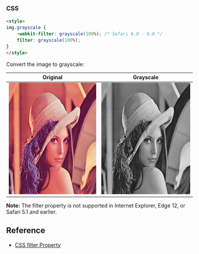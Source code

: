 

### CSS

``` html
<style>
img.grayscale {
    -webkit-filter: grayscale(100%); /* Safari 6.0 - 9.0 */
    filter: grayscale(100%);
}
</style>
```

<style>
img.grayscale {
    -webkit-filter: grayscale(100%); /* Safari 6.0 - 9.0 */
    filter: grayscale(100%);
}
</style>


<p>Convert the image to grayscale:</p>

| Original                                                       | Grayscale                  |
|----------------------------------------------------------------|----------------------------|
|<img src="../../lena.png" alt="Lenna" width="300" height="300"> | <img class="grayscale" src="../../lena.png" alt="Lenna" width="300" height="300"> |


<p><strong>Note:</strong> The filter property is not supported in Internet Explorer, Edge 12, or Safari 5.1 and earlier.</p>


## Reference

- [CSS filter Property](https://www.w3schools.com/cssref/css3_pr_filter.asp)